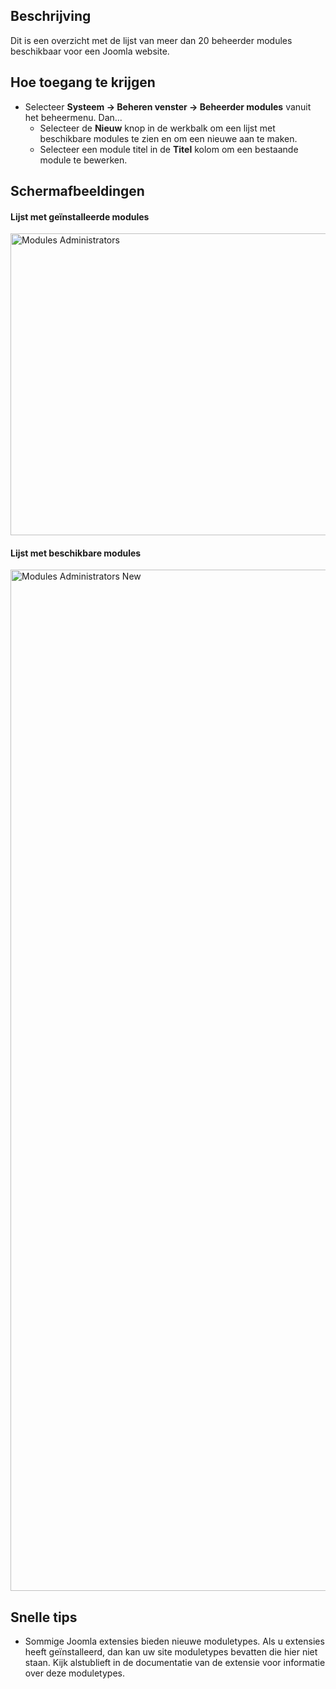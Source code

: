 <!-- Filename: Help4.x:Extensions_Modules_Administrator / Display title: Extensies - Beheermodules -->

## Beschrijving

Dit is een overzicht met de lijst van meer dan 20 beheerder modules
beschikbaar voor een Joomla website.

## Hoe toegang te krijgen

- Selecteer **Systeem → Beheren venster → Beheerder modules**
  vanuit het beheermenu. Dan...
  - Selecteer de **Nieuw** knop in de werkbalk om een lijst met
    beschikbare modules te zien en om een nieuwe aan te maken.
  - Selecteer een module titel in de **Titel** kolom om een bestaande
    module te bewerken.

## Schermafbeeldingen

#### Lijst met geïnstalleerde modules

<img
src="https://docs.joomla.org/images/thumb/e/e0/Help-4x-Modules-Administrators-nl.png/800px-Help-4x-Modules-Administrators-nl.png"
decoding="async"
srcset="https://docs.joomla.org/images/thumb/e/e0/Help-4x-Modules-Administrators-nl.png/1200px-Help-4x-Modules-Administrators-nl.png 1.5x, https://docs.joomla.org/images/e/e0/Help-4x-Modules-Administrators-nl.png 2x"
data-file-width="1212" data-file-height="731" width="800" height="483"
alt="Modules Administrators" />

#### Lijst met beschikbare modules

<img
src="https://docs.joomla.org/images/thumb/2/2d/Help-4x-Modules-Administrators-New-nl.png/800px-Help-4x-Modules-Administrators-New-nl.png"
decoding="async"
srcset="https://docs.joomla.org/images/2/2d/Help-4x-Modules-Administrators-New-nl.png 1.5x"
data-file-width="1188" data-file-height="2427" width="800" height="1634"
alt="Modules Administrators New" />

## Snelle tips

- Sommige Joomla extensies bieden nieuwe moduletypes. Als u extensies
  heeft geïnstalleerd, dan kan uw site moduletypes bevatten die hier
  niet staan. Kijk alstublieft in de documentatie van de extensie voor
  informatie over deze moduletypes.
